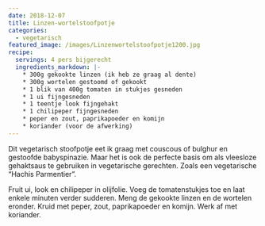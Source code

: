 ```yaml
---
date: 2018-12-07
title: Linzen-wortelstoofpotje
categories:
  - vegetarisch
featured_image: /images/Linzenwortelstoofpotje1200.jpg
recipe:
  servings: 4 pers bijgerecht
  ingredients_markdown: |-
    * 300g gekookte linzen (ik heb ze graag al dente)    * 300g wortelen gestoomd of gekookt    * 1 blik van 400g tomaten in stukjes gesneden    * 1 ui fijngesneden    * 1 teentje look fijngehakt    * 1 chilipeper fijngesneden    * peper en zout, paprikapoeder en komijn    * koriander (voor de afwerking)
---
```

Dit vegetarisch stoofpotje eet ik graag met couscous of bulghur en gestoofde babyspinazie.Maar het is ook de perfecte basis om als vleesloze gehaktsaus te gebruiken in vegetarische gerechten.Zoals een vegetarische “Hachis Parmentier”. 

<!--more-->

Fruit ui, look en chilipeper in olijfolie.Voeg de tomatenstukjes toe en laat enkele minuten verder sudderen.Meng de gekookte linzen en de wortelen eronder.Kruid met peper, zout, paprikapoeder en komijn.Werk af met koriander.